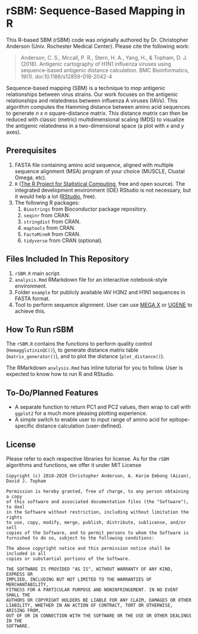 # rSBM: Sequence-Based Mapping in R

This R-based SBM (rSBM) code was originally authored by Dr. Christopher Anderson (Univ. Rochester Medical Center). Please cite the following work:

> Anderson, C. S., Mccall, P. R., Stern, H. A., Yang, H., & Topham, D. J. (2018). Antigenic cartography of H1N1 influenza viruses using sequence-based antigenic distance calculation. BMC Bioinformatics, 19(1). doi:10.1186/s12859-018-2042-4

Sequence-based mapping (SBM) is a technique to *map* antigenic relationships between virus strains. Our work focuses on the antigenic relationships and relatedness between influenza A viruses (IAVs). This algorithm computes the Hamming distance between amino acid sequences to generate *n x n* square-distance matrix. This distance matrix can then be reduced with classic (metric) multidimensional scaling (MDS) to visualize the antigenic relatedness in a two-dimensional space (a plot with *x* and *y* axes).

## Prerequisites

1. FASTA file containing amino acid sequence, aligned with multiple sequence alignment (MSA) program of your choice (MUSCLE, Clustal Omega, etc).
2. `R` ([The R Project for Statistical Computing](https://www.r-project.org/), free and open source). The integrated development environment (IDE) RStudio is not necessary, but it would help a lot ([RStudio](https://rstudio.com/), free).
3. The following R packages:
   1. `Biostrings` from Bioconductor package repository.
   2. `seqinr` from CRAN.
   3. `stringdist` from CRAN.
   4. `maptools` from CRAN.
   5. `FactoMineR` from CRAN.
   6. `tidyverse` from CRAN (optional).

## Files Included In This Repository

1. `rSBM.R` main script.
2. `analysis.Rmd` RMarkdown file for an interactive notebook-style environment.
3. Folder `example` for publicly available IAV H3N2 and H1N1 sequences in FASTA format.
4. Tool to perform sequence alignment. User can use [MEGA X](https://www.megasoftware.net/) or [UGENE](http://ugene.net/) to achieve this.

## How To Run rSBM

The `rSBM.R` contains the functions to perform quality control (`HemagglutininQC()`), to generate distance matrix table (`matrix_generator()`), and to plot the distance (`plot_distance()`).

The RMarkdown `analysis.Rmd` has inline tutorial for you to follow. User is expected to know how to run R and RStudio.

## To-Do/Planned Features

- A separate function to return PC1 and PC2 values, then wrap to call with `ggplot2` for a much more pleasing plotting experience.
- A simple switch to enable user to input range of amino acid for epitope-specific distance calculation (user-defined).

## License

Please refer to each respective libraries for license. As for the `rSBM` algorithms and functions, we offer it under MIT License

```
Copyright (c) 2018-2020 Christopher Anderson, A. Karim Embong (Aizan), David J. Topham 

Permission is hereby granted, free of charge, to any person obtaining a copy
of this software and associated documentation files (the "Software"), to deal
in the Software without restriction, including without limitation the rights
to use, copy, modify, merge, publish, distribute, sublicense, and/or sell
copies of the Software, and to permit persons to whom the Software is
furnished to do so, subject to the following conditions:

The above copyright notice and this permission notice shall be included in all
copies or substantial portions of the Software.

THE SOFTWARE IS PROVIDED "AS IS", WITHOUT WARRANTY OF ANY KIND, EXPRESS OR
IMPLIED, INCLUDING BUT NOT LIMITED TO THE WARRANTIES OF MERCHANTABILITY,
FITNESS FOR A PARTICULAR PURPOSE AND NONINFRINGEMENT. IN NO EVENT SHALL THE
AUTHORS OR COPYRIGHT HOLDERS BE LIABLE FOR ANY CLAIM, DAMAGES OR OTHER
LIABILITY, WHETHER IN AN ACTION OF CONTRACT, TORT OR OTHERWISE, ARISING FROM,
OUT OF OR IN CONNECTION WITH THE SOFTWARE OR THE USE OR OTHER DEALINGS IN THE
SOFTWARE.
```
